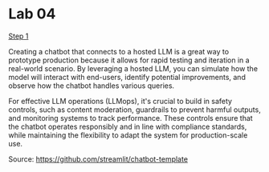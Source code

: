 # Lab 04

[Step 1](step1_streamlit-chatbot/README.md)


Creating a chatbot that connects to a hosted LLM is a great way to prototype production because it allows for rapid testing and iteration in a real-world scenario. By leveraging a hosted LLM, you can simulate how the model will interact with end-users, identify potential improvements, and observe how the chatbot handles various queries.

For effective LLM operations (LLMops), it's crucial to build in safety controls, such as content moderation, guardrails to prevent harmful outputs, and monitoring systems to track performance. These controls ensure that the chatbot operates responsibly and in line with compliance standards, while maintaining the flexibility to adapt the system for production-scale use.

Source: https://github.com/streamlit/chatbot-template

